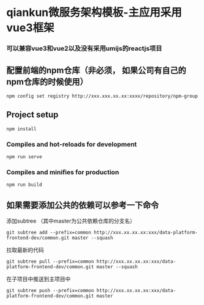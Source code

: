 # qiankun微服务架构模板-主应用采用vue3框架
### 可以兼容vue3和vue2以及没有采用umijs的reactjs项目

## 配置前端的npm仓库（非必须， 如果公司有自己的npm仓库的时候使用）
```
npm config set registry http://xxx.xxx.xx.xx:xxxx/repository/npm-group
```

## Project setup
```
npm install
```

### Compiles and hot-reloads for development
```
npm run serve
```

### Compiles and minifies for production
```
npm run build
```
## 如果需要添加公共的依赖可以参考一下命令

添加subtree （其中master为公共依赖仓库的分支名）
```
git subtree add --prefix=common http://xxx.xx.xx.xx:xxx/data-platform-frontend-dev/common.git master --squash
```
拉取最新的代码
```
git subtree pull --prefix=common http://xxx.xx.xx.xx:xxx/data-platform-frontend-dev/common.git master --squash
```
在子项目中推送到主项目中
```
git subtree push --prefix=common http://xxx.xx.xx.xx:xxx/data-platform-frontend-dev/common.git master
```

